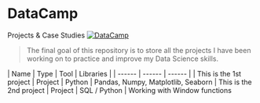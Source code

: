 # DataCamp
Projects & Case Studies
[![DataCamp]()](https://www.datacamp.com/)

> The final goal of this repository is
> to store all the projects I have been working
> on to practice and improve my Data Science skills.

| Name | Type | Tool | Libraries |
| ------ | ------ | ------ |
| This is the 1st project | Project | Python | Pandas, Numpy, Matplotlib, Seaborn
| This is the 2nd project | Project | SQL / Python | Working with Window functions





